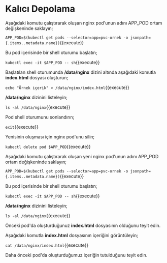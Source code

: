 # Kalıcı Depolama

Aşağıdaki komutu çalıştırarak oluşan nginx pod'unun adını APP_POD ortam değişkeninde saklayın;

`APP_POD=$(kubectl get pods --selector=app=pvc-ornek -o jsonpath={.items..metadata.name})`{{execute}}

Bu pod içerisinde bir shell oturumu başlatın;

`kubectl exec -it $APP_POD -- sh`{{execute}}

Başlatılan shell oturumunda **/data/nginx** dizini altında aşağıdaki komutla **index.html** dosyası oluşturun;

`echo "Örnek içerik" > /data/nginx/index.html`{{execute}}

**/data/nginx** dizinini listeleyin;

`ls -al /data/nginx`{{execute}}

Pod shell oturumunu sonlandırın;

`exit`{{execute}}

Yenisinin oluşması için nginx pod'unu silin;

`kubectl delete pod $APP_POD`{{execute}}

Aşağıdaki komutu çalıştırarak oluşan yeni nginx pod'unun adını APP_POD ortam değişkeninde saklayın;

`APP_POD=$(kubectl get pods --selector=app=pvc-ornek -o jsonpath={.items..metadata.name})`{{execute}}

Bu pod içerisinde bir shell oturumu başlatın;

`kubectl exec -it $APP_POD -- sh`{{execute}}

**/data/nginx** dizinini listeleyin;

`ls -al /data/nginx`{{execute}}

Önceki pod'da oluşturduğunuz **index.html** dosyasının olduğunu teyit edin.

Aşağıdaki komutla **index.html** dosyasının içeriğini görüntüleyin;

`cat /data/nginx/index.html`{{execute}}

Daha önceki pod'da oluşturduğumuz içeriğin tutulduğunu teyit edin.

